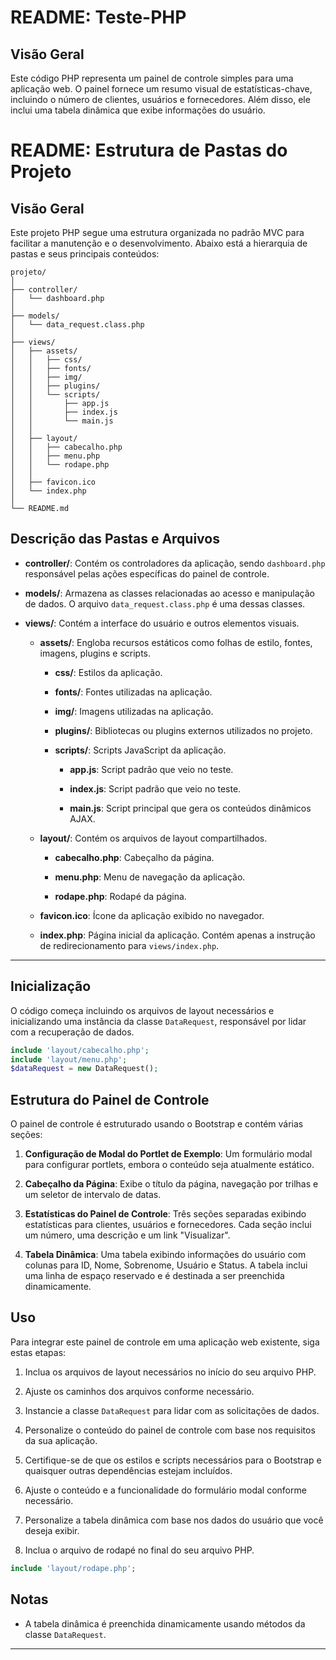 # README: Teste-PHP

## Visão Geral

Este código PHP representa um painel de controle simples para uma aplicação web. O painel fornece um resumo visual de estatísticas-chave, incluindo o número de clientes, usuários e fornecedores. Além disso, ele inclui uma tabela dinâmica que exibe informações do usuário.

# README: Estrutura de Pastas do Projeto

## Visão Geral

Este projeto PHP segue uma estrutura organizada no padrão MVC para facilitar a manutenção e o desenvolvimento. Abaixo está a hierarquia de pastas e seus principais conteúdos:

```
projeto/
│
├── controller/
│   └── dashboard.php
│
├── models/
│   └── data_request.class.php
│
├── views/
│   ├── assets/
│   │   ├── css/
│   │   ├── fonts/
│   │   ├── img/
│   │   ├── plugins/
│   │   └── scripts/
│   │       ├── app.js
│   │       ├── index.js
│   │       └── main.js
│   │
│   ├── layout/
│   │   ├── cabecalho.php
│   │   ├── menu.php
│   │   └── rodape.php
│   │
│   ├── favicon.ico
│   └── index.php
│
└── README.md
```

## Descrição das Pastas e Arquivos

- **controller/**: Contém os controladores da aplicação, sendo `dashboard.php` responsável pelas ações específicas do painel de controle.

- **models/**: Armazena as classes relacionadas ao acesso e manipulação de dados. O arquivo `data_request.class.php` é uma dessas classes.

- **views/**: Contém a interface do usuário e outros elementos visuais.

  - **assets/**: Engloba recursos estáticos como folhas de estilo, fontes, imagens, plugins e scripts.

    - **css/**: Estilos da aplicação.
    
    - **fonts/**: Fontes utilizadas na aplicação.
    
    - **img/**: Imagens utilizadas na aplicação.
    
    - **plugins/**: Bibliotecas ou plugins externos utilizados no projeto.
    
    - **scripts/**: Scripts JavaScript da aplicação.

      - **app.js**: Script padrão que veio no teste.
      
      - **index.js**: Script padrão que veio no teste.
      
      - **main.js**: Script principal que gera os conteúdos dinâmicos AJAX.

  - **layout/**: Contém os arquivos de layout compartilhados.

    - **cabecalho.php**: Cabeçalho da página.
    
    - **menu.php**: Menu de navegação da aplicação.
    
    - **rodape.php**: Rodapé da página.

  - **favicon.ico**: Ícone da aplicação exibido no navegador.

  - **index.php**: Página inicial da aplicação. Contém apenas a instrução de redirecionamento para `views/index.php`.



---


## Inicialização

O código começa incluindo os arquivos de layout necessários e inicializando uma instância da classe `DataRequest`, responsável por lidar com a recuperação de dados.

```php
include 'layout/cabecalho.php';
include 'layout/menu.php';
$dataRequest = new DataRequest();
```

## Estrutura do Painel de Controle

O painel de controle é estruturado usando o Bootstrap e contém várias seções:

1. **Configuração de Modal do Portlet de Exemplo**: Um formulário modal para configurar portlets, embora o conteúdo seja atualmente estático.

2. **Cabeçalho da Página**: Exibe o título da página, navegação por trilhas e um seletor de intervalo de datas.

3. **Estatísticas do Painel de Controle**: Três seções separadas exibindo estatísticas para clientes, usuários e fornecedores. Cada seção inclui um número, uma descrição e um link "Visualizar".

4. **Tabela Dinâmica**: Uma tabela exibindo informações do usuário com colunas para ID, Nome, Sobrenome, Usuário e Status. A tabela inclui uma linha de espaço reservado e é destinada a ser preenchida dinamicamente.

## Uso

Para integrar este painel de controle em uma aplicação web existente, siga estas etapas:

1. Inclua os arquivos de layout necessários no início do seu arquivo PHP.

2. Ajuste os caminhos dos arquivos conforme necessário.

3. Instancie a classe `DataRequest` para lidar com as solicitações de dados.

4. Personalize o conteúdo do painel de controle com base nos requisitos da sua aplicação.

5. Certifique-se de que os estilos e scripts necessários para o Bootstrap e quaisquer outras dependências estejam incluídos.

6. Ajuste o conteúdo e a funcionalidade do formulário modal conforme necessário.

7. Personalize a tabela dinâmica com base nos dados do usuário que você deseja exibir.

8. Inclua o arquivo de rodapé no final do seu arquivo PHP.

```php
include 'layout/rodape.php';
```

## Notas


- A tabela dinâmica é preenchida dinamicamente usando métodos da classe `DataRequest`.


---
